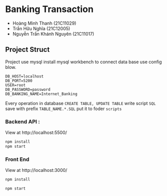 # Banking Transaction

* Hoàng Minh Thanh (21C11029)
* Trần Hữu Nghĩa (21C12005)
* Nguyễn Trần Khánh Nguyên (21C11017)



## Project Struct

Project use mysql install mysql workbench to connect data base use config blow.
```
DB_HOST=localhost
DB_PORT=5200
USER=root
DB_PASSWORD=password
DB_BANKING_NAME=Internet_Banking
```

Every operation in database `CREATE TABLE, UPDATE TABLE` write script `SQL` save with prefix `TABLE_NAME.*.SQL` put it to foder `scripts`

### Backend API : 

View at http://localhost:5500/

```bash
npm install
npm start
```



### Front End

View at http://localhost:3000/

```bash
npm install

npm start
```

